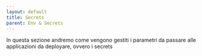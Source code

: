 ```yaml
---
layout: default
title: Secrets
parent: Env & Secrets
---
```



In questa sezione andremo come vengono gestiti i parametri da passare alle applicazioni da deployare, ovvero i secrets
